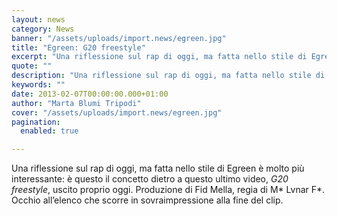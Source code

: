 ```yaml
---
layout: news
category: News
banner: "/assets/uploads/import.news/egreen.jpg"
title: "Egreen: G20 freestyle"
excerpt: "Una riflessione sul rap di oggi, ma fatta nello stile di Egreen è molto più interessante: è questo il concetto dietro a questo ultimo video, G20 freestyle, uscito proprio oggi. Produzione di Fid Mella, regia di M* Lvnar F*. Occhio all’elenco che scorre in sovraimpressione alla fine del clip.  "
quote: ""
description: "Una riflessione sul rap di oggi, ma fatta nello stile di Egreen è molto più interessante: è questo il concetto dietro a questo ultimo video, G20 freestyle, uscito proprio oggi. Produzione di Fid Mella, regia di M* Lvnar F*. Occhio all’elenco che scorre in sovraimpressione alla fine del clip.  "
keywords: ""
date: 2013-02-07T00:00:00.000+01:00
author: "Marta Blumi Tripodi"
cover: "/assets/uploads/import.news/egreen.jpg"
pagination:
  enabled: true

---
```


Una riflessione sul rap di oggi, ma fatta nello stile di Egreen è molto più interessante: è questo il concetto dietro a questo ultimo video, _G20 freestyle_, uscito proprio oggi. Produzione di Fid Mella, regia di M\* Lvnar F\*. Occhio all’elenco che scorre in sovraimpressione alla fine del clip.

  